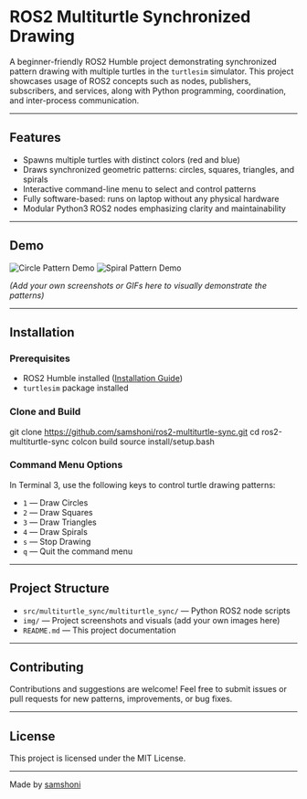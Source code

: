 # ROS2 Multiturtle Synchronized Drawing

A beginner-friendly ROS2 Humble project demonstrating synchronized pattern drawing with multiple turtles in the `turtlesim` simulator. This project showcases usage of ROS2 concepts such as nodes, publishers, subscribers, and services, along with Python programming, coordination, and inter-process communication.

---

## Features

- Spawns multiple turtles with distinct colors (red and blue)
- Draws synchronized geometric patterns: circles, squares, triangles, and spirals
- Interactive command-line menu to select and control patterns
- Fully software-based: runs on laptop without any physical hardware
- Modular Python3 ROS2 nodes emphasizing clarity and maintainability

---

## Demo

![Circle Pattern Demo](img/circle_demo.png)
![Spiral Pattern Demo](img/spiral_demo.png)

*(Add your own screenshots or GIFs here to visually demonstrate the patterns)*

---

## Installation

### Prerequisites

- ROS2 Humble installed ([Installation Guide](https://docs.ros.org/en/humble/Installation.html))
- `turtlesim` package installed

### Clone and Build

git clone https://github.com/samshoni/ros2-multiturtle-sync.git
cd ros2-multiturtle-sync
colcon build
source install/setup.bash


### Command Menu Options

In Terminal 3, use the following keys to control turtle drawing patterns:
- `1` — Draw Circles
- `2` — Draw Squares
- `3` — Draw Triangles
- `4` — Draw Spirals
- `s` — Stop Drawing
- `q` — Quit the command menu

---

## Project Structure

- `src/multiturtle_sync/multiturtle_sync/` — Python ROS2 node scripts
- `img/` — Project screenshots and visuals (add your own images here)
- `README.md` — This project documentation

---

## Contributing

Contributions and suggestions are welcome! Feel free to submit issues or pull requests for new patterns, improvements, or bug fixes.

---

## License

This project is licensed under the MIT License.

---

Made by [samshoni](https://github.com/samshoni)



